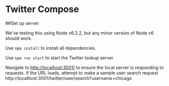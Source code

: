 # Twitter Compose

##Set up server

We've testing this using Node v6.2.2, but any minor version of Node v6 should work.

Use `npm install` to install all dependencies.

Use `npm run start` to start the Twitter lookup server

Navigate to [http://localhost:3001/](http://localhost:3001/) to ensure the local server is responding to requests. If the URL loads, attempt to make a sample user search request http://localhost:3001/twitter/user/search?username=chicago